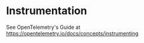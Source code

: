 # Instrumentation

See OpenTelemetry's Guide at <https://opentelemetry.io/docs/concepts/instrumenting>
